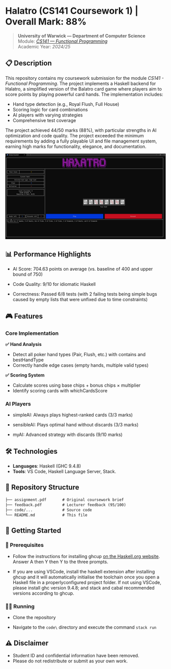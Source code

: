 # Halatro (CS141 Coursework 1) | Overall Mark: 88%
> **University of Warwick — Department of Computer Science**  
> Module: [*CS141 — Functional Programming*](https://warwick.ac.uk/fac/sci/dcs/teaching/modules/cs141/)  
> Academic Year: *2024/25*  

## 📋 Description  
This repository contains my coursework submission for the module *CS141 - Functional Programming*. The project implements a Haskell backend for Halatro, a simplified version of the Balatro card game where players aim to score points by playing powerful card hands. The implementation includes:

- Hand type detection (e.g., Royal Flush, Full House)
- Scoring logic for card combinations
- AI players with varying strategies
- Comprehensive test coverage

The project achieved 44/50 marks (88%), with particular strengths in AI optimization and code quality.
The project exceeded the minimum requirements by adding a fully playable UI and file management system, earning high marks for functionality, elegance, and documentation.  

![Screenshot of the Game Running](Demo.png)

## 📊 Performance Highlights
- AI Score: 704.63 points on average (vs. baseline of 400 and upper bound of 750)

- Code Quality: 9/10 for idiomatic Haskell

- Correctness: Passed 6/8 tests (with 2 failing tests being simple bugs caused by empty lists that were unfixed due to time constraints)

## 🎮 Features  
### Core Implementation
**✅ Hand Analysis**

- Detect all poker hand types (Pair, Flush, etc.) with contains and bestHandType
- Correctly handle edge cases (empty hands, multiple valid types)

**✅ Scoring System**

- Calculate scores using base chips + bonus chips × multiplier
- Identify scoring cards with whichCardsScore

### AI Players

- simpleAI: Always plays highest-ranked cards (3/3 marks)

- sensibleAI: Plays optimal hand without discards (3/3 marks)

- myAI: Advanced strategy with discards (9/10 marks)

## 🛠️ Technologies  
- **Languages**: Haskell (GHC 9.4.8)   
- **Tools**: VS Code, Haskell Language Server, Stack.  

## 📂 Repository Structure  
```plaintext 
├── assignment.pdf       # Original coursework brief  
├── feedback.pdf         # Lecturer feedback (95/100)  
├── code/...             # Source code  
└── README.md            # This file
```

## 🚀 Getting Started

### 🔧 Prerequisites

- Follow the instructions for installing ghcup [on the Haskell.org website](https://www.haskell.org/ghcup/). Answer A
then Y then Y to the three prompts.

- If you are using VSCode, install the haskell extension after installing ghcup and it
will automatically initialise the toolchain once you open a Haskell file in a properlyconfigured project folder. If not using VSCode, please install ghc version 9.4.8;
and stack and cabal recommended versions according to ghcup.

### 🏃‍♂ Running

- Clone the repository

- Navigate to the `code\` directory and execute the command `stack run`

## ⚠️ Disclaimer

- Student ID and confidential information have been removed.
- Please do not redistribute or submit as your own work.
